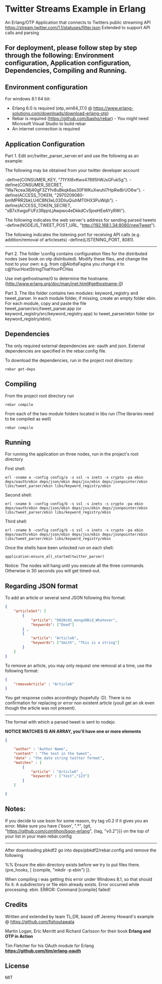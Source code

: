 # Twitter Streams Example in Erlang

An Erlang/OTP Application that connects to Twitters public streaming API https://stream.twitter.com/1.1/statuses/filter.json
Extended to support API calls and parsing

## For deployment, please follow step by step through the following: Environment configuration, Application configuration, Dependencies, Compiling and Running.

## Environment configuration

For windows 8.1 64 bit:

- Erlang 6.0 is required (otp_win64_17.0 @ https://www.erlang-solutions.com/downloads/download-erlang-otp)
- Rebar is required (https://github.com/basho/rebar) - You might need Microsoft Visual Studio to build rebar
- An internet connection is required

## Application Configuration

Part 1.
Edit src/twitter_parser_server.erl and use the following as an example:

The following may be obtained from your twitter developer account

-define(CONSUMER_KEY, "71YXI8vKwx47895hWJsGFukSg").
-define(CONSUMER_SECRET, "Wa7kcea38j40gF3ZYfv8uBkqk6as30FWKuXwuhI7HpRwBrUO6w").
-define(ACCESS_TOKEN, "2970209080-bmMPRR2bkLU4CBN3eL03DIiuQiuhMT0HX3PuWqb").
-define(ACCESS_TOKEN_SECRET, "sB7xXwgoFUFz3RpjnLjAwpwo4eDkkdCvSjoeHEeAYyRWi").

The following indicates the web server's address for sending parsed tweets
-define(NODEJS_TWEET_POST_URL, "http://192.168.1.34:8080/newTweet").

The following indicates the listening port for receiving API calls (e.g. addition/removal of articlesets)
-define(LISTENING_PORT, 8081).

---

Part 2.
The folder \config contains configuration files for the distributed nodes (see book on otp distributed). Modify these files, and change the host to your own: e.g. from  c@AlottaFagina you change it to c@YourHostStringThatYourPCHas

Use inet:gethostname/0 to determine the hostname. (http://www.erlang.org/doc/man/inet.html#gethostname-0)

Part 3.
The libs folder contains two modules: keyword_registry and tweet_parser. In each module folder, if missing, create an empty folder ebin. For each module, copy and paste the file tweet_parser/src/tweet_parser.app (or keyword_registry/src/keyword_registry.app) to tweet_parser/ebin folder (or keyword_registry/ebin).

## Dependencies

The only required external dependencies are: oauth and json. External dependencies are specified in the rebar.config file.

To download the dependencies, run in the project root directory:
    
    rebar get-deps

## Compiling

From the project root directory run

    rebar compile

From each of the two module folders located in libs run (The libraries need to be compiled as well)
    
    rebar compile

## Running

For running the application on three nodes, run in the project's root directory

First shell:

    erl -sname a -config config/a -s ssl -s inets -s crypto -pa ebin deps/oauth/ebin deps/json/ebin deps/jsx/ebin deps/jsonpointer/ebin libs/tweet_parser/ebin libs/keyword_registry/ebin

Second shell:

    erl -sname b -config config/b -s ssl -s inets -s crypto -pa ebin deps/oauth/ebin deps/json/ebin deps/jsx/ebin deps/jsonpointer/ebin libs/tweet_parser/ebin libs/keyword_registry/ebin

Third shell:

    erl -sname b -config config/b -s ssl -s inets -s crypto -pa ebin deps/oauth/ebin deps/json/ebin deps/jsx/ebin deps/jsonpointer/ebin libs/tweet_parser/ebin libs/keyword_registry/ebin


Once the shells have been unlocked run on each shell:

    application:ensure_all_started(twitter_parser) 

Notice: The nodes will hang until you execute all the three commands. Otherwise in 30 seconds you will get timed-out.


## Regarding JSON format

To add an article or several send JSON following this format:

```json
{
    "articleSet": [
        {
            "article": "8028s92_mongoDBid_Whatever",
            "keywords": ["Doed"]
        } , 
        {
            "article": "Article6",
            "keywords": ["Smith", "This is a string"]
        }
    ]
}
```
To remove an article, you may only request one removal at a time, use the following format:
```json
{
    "removeArticle" : "Article6"
}
```
You get response codes accordingly (hopefully :D). There is no confirmation for replacing or error non existent article (youll get an ok even though the article was not present).

----

The format with which a parsed tweet is sent to nodejs:

**NOTICE MATCHES IS AN ARRAY, you'll have one or more elements**

```json   
{

    "author" : "Author Name",
    "content" : "The text in the tweet",
    "date" : "the date string twitter format",
    "matches" : [
        {
            "article" : "Article6" ,
            "keywords" : ["test","123"]
        }
    ]

}

```

## Notes:

If you decide to use bson for some reason, try tag v0.2 if it gives you an error. Make sure you have {'bson', ".*", {git, "https://github.com/comtihon/bson-erlang", {tag, "v0.2"}}} on the top of your list in your main rebar.config

---

After downloading pbkdf2 go into deps/pbkdf2/rebar.config and remove the following

%% Ensure the ebin directory exists before we try to put files there.
{pre_hooks, [
    {compile, "mkdir -p ebin"}
]}.

When compiling i was getting this error under Windows 8.1, so that should fix it:
A subdirectory or file ebin already exists.
Error occurred while processing: ebin.
ERROR: Command [compile] failed!

## Credits

Written and extended by team TL;DR, based off Jeremy Howard's example @ https://github.com/fishoutawata

Martin Logan, Eric Merritt and Richard Carlsson for their book **Erlang and OTP in Action**

Tim Fletcher for his OAuth module for Erlang **https://github.com/tim/erlang-oauth**

## License

MIT
